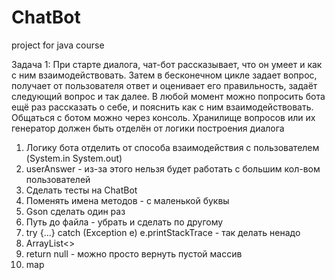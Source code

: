 # ChatBot
project for java course

Задача 1: При старте диалога, чат-бот рассказывает, что он умеет и как с ним взаимодействовать. Затем в бесконечном цикле задает вопрос, получает от пользователя ответ и оценивает его правильность, задаёт следующий вопрос и так далее. В любой момент можно попросить бота ещё раз рассказать о себе, и пояснить как с ним взаимодействовать. Общаться с ботом можно через консоль. Хранилище вопросов или их генератор должен быть отделён от логики построения диалога

1) Логику бота отделить от способа взаимодействия с пользователем (System.in System.out)
2) userAnswer - из-за этого нельзя будет работать с большим кол-вом пользователей
3) Сделать тесты на ChatBot
4) Поменять имена методов - с маленькой буквы
5) Gson сделать один раз
6) Путь до файла - убрать и сделать по другому
7) try {...} catch (Exception e) e.printStackTrace - так делать ненадо
8) ArrayList<>
9) return null - можно просто вернуть пустой массив
10) map
